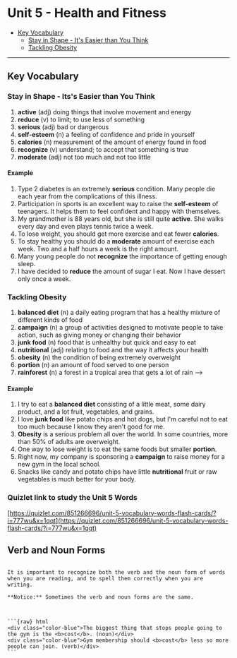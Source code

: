# Unit 5 - Health and Fitness

- [Key Vocabulary](#key-vocabulary)
  - [Stay in Shape - It's Easier than You Think](#stay-in-shape-its-s-easier-than-you-think)
  - [Tackling Obesity](#tackling-obesity)

---

## Key Vocabulary

### Stay in Shape - Its's Easier than You Think

1. **active** (adj) doing things that involve movement and energy
2. **reduce** (v) to limit; to use less of something
3. **serious** (adj) bad or dangerous
4. **self-esteem** (n) a feeling of confidence and pride in yourself
5. **calories** (n) measurement of the amount of energy found in food
6. **recognize** (v) understand; to accept that something is true
7. **moderate** (adj) not too much and not too little

#### Example

1. Type 2 diabetes is an extremely **serious** condition. Many people die each year from the complications of this illness.
2. Participation in sports is an excellent way to raise the **self-esteem** of teenagers. It helps them to feel confident and happy with themselves.
3. My grandmother is 88 years old, but she is still quite **active**. She walks every day and even plays tennis twice a week.
4. To lose weight, you should get more exercise and eat fewer **calories**.
5. To stay healthy you should do a **moderate** amount of exercise each week. Two and a half hours a week is the right amount.
6. Many young people do not **recognize** the importance of getting enough sleep.
7. I have decided to **reduce** the amount of sugar I eat. Now I have dessert only once a week.

### Tackling Obesity

1. **balanced diet** (n) a daily eating program that has a healthy mixture of different kinds of food
2. **campaign** (n) a group of activities designed to motivate people to take action, such as giving money or changing their behavior
3. **junk food** (n) food that is unhealthy but quick and easy to eat
4. **nutritional** (adj) relating to food and the way it affects your health
5. **obesity** (n) the condition of being extremely overweight
6. **portion** (n) an amount of food served to one person
7. **rainforest** (n) a forest in a tropical area that gets a lot of rain -->

#### Example

1. I try to eat a **balanced diet** consisting of a little meat, some dairy product, and a lot fruit, vegetables, and grains.
2. I love **junk food** like potato chips and hot dogs, but I'm careful not to eat too much because I know they aren't good for me.
3. **Obesity** is a serious problem all over the world. In some countries, more than 50% of adults are overweight.
4. One way to lose weight is to eat the same foods but smaller **portion**.
5. Right now, my company is sponsoring a **campaign** to raise money for a new gym in the local school.
6. Snacks like candy and potato chips have little **nutritional** fruit or raw vegetables is much better for your body.

### Quizlet link to study the Unit 5 Words

[https://quizlet.com/851266696/unit-5-vocabulary-words-flash-cards/?i=777wu&x=1qqt](https://quizlet.com/851266696/unit-5-vocabulary-words-flash-cards/?i=777wu&x=1qqt)

## Verb and Noun Forms

````{admonition} VERB and NOUN FORMS

It is important to recognize both the verb and the noun form of words when you are reading, and to spell them correctly when you are writing.

**Notice:** Sometimes the verb and noun forms are the same.



```{raw} html
<div class="color-blue">The biggest thing that stops people going to the gym is the <b>cost</b>. (noun)</div>
<div class="color-blue">Gym membership should <b>cost</b> less so more people can join. (verb)</div>
```
````
